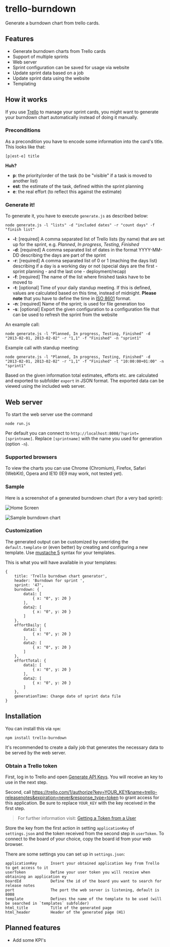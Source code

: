 # trello-burndown

Generate a burndown chart from trello cards.

## Features

* Generate burndown charts from Trello cards
* Support of multiple sprints
* Web server
* Sprint configuration can be saved for usage via website
* Update sprint data based on a job
* Update sprint data using the website
* Templating

## How it works

If you use [Trello](http://trello.com "Trello") to manage your sprint cards, you might want to generate your burndown chart automatically instead of doing it manually.

### Preconditions

As a precondition you have to encode some information into the card's title. This looks like that:

	[p|est-e] title

**Huh?**

* **p**: the priority/order of the task (to be "visible" if a task is moved to another list)
* **est**: the estimate of the task, defined within the sprint planning
* **e**: the real effort (to reflect this against the estimate)

### Generate it!

To generate it, you have to execute `generate.js` as described below:

	node generate.js -l "lists" -d "included dates" -r "count days" -f "finish list"

* **-l**: [required] A comma separated list of Trello lists (by name) that are set up for the sprint, e.g. _Planned_, _In progress_, _Testing_, _Finished_
* **-d**: [required] A comma separated list of dates in the format YYYY-MM-DD describing the days are part of the sprint
* **-r**: [required] A comma separated list of 0 or 1 (maching the days list) describing if a day is a working day or not (special days are the first - sprint planning - and the last one - deployment/recap)
* **-f**: [required] The name of the list where finished tasks have to be moved to
* **-t**: [optional] Time of your daily standup meeting. If this is defined, values are calculated based on this time, instead of midnight. **Please note** that you have to define the time in [ISO 8601](http://en.wikipedia.org/wiki/ISO_8601 "ISO 8601") format.
* **-n**: [required] Name of the sprint; is used for file generation too
* **-s**: [optional] Export the given configuration to a configuration file that can be used to refresh the sprint from the website

An example call:

	node generate.js -l "Planned, In progress, Testing, Finished" -d "2013-02-01, 2013-02-02" -r "1,1" -f "Finished" -n "sprint1"

Example call with standup meeting:

	node generate.js -l "Planned, In progress, Testing, Finished" -d "2013-02-01, 2013-02-02" -r "1,1" -f "Finished" -t "10:00:00+01:00" -n "sprint1"

Based on the given information total estimates, efforts etc. are calculated and exported to subfolder `export` in JSON format. The exported data can be viewed using the included web server.

## Web server

To start the web server use the command

	node run.js

Per default you can connect to `http://localhost:8008/?sprint=[sprintname]`. Replace `[sprintname]` with the name you used for generation (option `-n`). 

### Supported browsers

To view the charts you can use Chrome (Chromium), Firefox, Safari (WebKit), Opera and IE10 (IE9 may work, not tested yet).

### Sample

Here is a screenshot of a generated burndown chart (for a very bad sprint):

![Home Screen](http://i.imgur.com/OhmSGO3.png "Home screen")

![Sample burndown chart](http://i.imgur.com/1AVN2Y4.png "Sample burndown chart")

### Customization

The generated output can be customized by overriding the `default.template` or (even better) by creating and configuring a new template. Use [mustache 5](http://mustache.github.com/mustache.5.html "mustache 5") syntax for your templates.

This is what you will have available in your templates:

	{
		title: 'Trello burndown chart generator',
		header: 'Burndown for sprint ',
		sprint: '47',
		burndown: {
			data1: [
				{ x: "0", y: 20 }
			],
			data2: [
				{ x: "0", y: 20 }
			]
		},
		effortDaily: {
			data1: [
				{ x: "0", y: 20 }
			],
			data2: [
				{ x: "0", y: 20 }
			]
		},
		effortTotal: {
			data1: [
				{ x: "0", y: 20 }
			],
			data2: [
				{ x: "0", y: 20 }
			]
		},
		generationTime: Change date of sprint data file
	}

## Installation

You can install this via `npm`:

	npm install trello-burndown

It's recommended to create a daily job that generates the necessary data to be served by the web server.

### Obtain a Trello token

First, log in to Trello and open [Generate API Keys](https://trello.com/1/appKey/generate "Generate API Keys"). You will receive an key to use in the next step.

Second, call https://trello.com/1/authorize?key=YOUR_KEY&name=trello-releasenotes&expiration=never&response_type=token to grant access for this application. Be sure to replace `YOUR_KEY` with the key received in the first step.

> For further information visit: [Getting a Token from a User](https://trello.com/docs/gettingstarted/index.html#getting-a-token-from-a-user "Getting a Token from a User")

Store the key from the first action in setting `applicationKey` of `settings.json` and the token received from the second step in `userToken`. To connect to the board of your choice, copy the board id from your web browser.

There are some settings you can set up in `settings.json`:

	applicationKey		Insert your obtained application key from Trello to get access to it
	userToken			Define your user token you will receive when obtaining an application ey
	boardId				Define the id of the board you want to search for release notes
	port 				The port the web server is listening, default is 8008
	template			Defines the name of the template to be used (will be searched in `templates` subfolder)
	html_title			Title of the generated page
	html_header			Header of the generated page (H1)

## Planned features

* Add some KPI's

